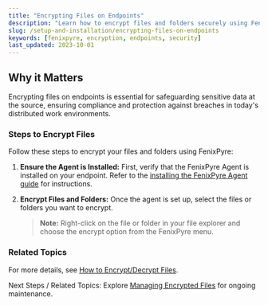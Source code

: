 ```yaml
---
title: "Encrypting Files on Endpoints"
description: "Learn how to encrypt files and folders securely using FenixPyre on your endpoints to protect sensitive data from unauthorized access."
slug: /setup-and-installation/encrypting-files-on-endpoints
keywords: [fenixpyre, encryption, endpoints, security]
last_updated: 2023-10-01
---
```


## Why it Matters
Encrypting files on endpoints is essential for safeguarding sensitive data at the source, ensuring compliance and protection against breaches in today's distributed work environments.

### Steps to Encrypt Files
Follow these steps to encrypt your files and folders using FenixPyre:

1. **Ensure the Agent is Installed:** First, verify that the FenixPyre Agent is installed on your endpoint. Refer to the [installing the FenixPyre Agent guide](/setup-and-installation/install-fenixpyre-agent) for instructions.

2. **Encrypt Files and Folders:** Once the agent is set up, select the files or folders you want to encrypt.

   > **Note:** Right-click on the file or folder in your file explorer and choose the encrypt option from the FenixPyre menu.

### Related Topics
For more details, see [How to Encrypt/Decrypt Files](/user-guide/how-to-encrypt-decrypt-files).

Next Steps / Related Topics: Explore [Managing Encrypted Files](/user-guide/managing-encrypted-files) for ongoing maintenance.